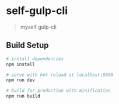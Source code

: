 # self-gulp-cli

> myself gulp-cli

## Build Setup

``` bash
# install dependencies
npm install

# serve with hot reload at localhost:8080
npm run dev

# build for production with minification
npm run build
